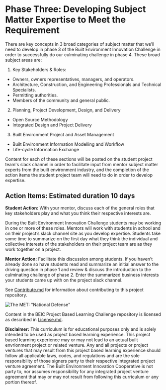 # Phase Three: Developing Subject Matter Expertise to Meet the Requirement

There are key concepts in 3 broad categories of subject matter that we’ll need to develop in phase 3 of the Built Environment Innovation Challenge in order to successfully do our culminating challenge in phase 4.  These broad subject areas are:

1. Key Stakeholders & Roles:
  * Owners, owners representatives, managers, and operators.
  * Architecture, Construction, and Engineering Professionals and Technical Specialists.
  * Permitting authorities.
  * Members of the community and general public.
2. Planning, Project Development, Design, and Delivery
  * Open Source Methodology
  * Integrated Design and Project Delivery
3. Built Environment Project and Asset Management 
  * Built Environment Information Modelling and Workflow
  * Life-cycle Information Exchange

Content for each of these sections will be posted on the student project team's slack channel in order to facilitate input from mentor subject matter experts from the built environment industry, and the completion of the action items the student project team will need to do in order to develop expertise.

## Action Items: Estimated duration 10 days

**Student Action:** With your mentor, discuss each of the general roles that key stakeholders play and what you think their respective interests are. 

During the Built Environment Innovation Challenge students may be working in one or more of these roles.  Mentors will work with students in school and on their project’s slack channel site as you develop expertise.  Students take some time to summarize on the first day what they think the individual and collective interests of the stakeholders on their project team are as they work together on a project. 

**Mentor Action:** Facilitate this discussion among students.  If you haven’t already done so have students read and summarize an initial answer to the driving question in phase 1 and review & discuss the introduction to the culminating challenge of phase 2.   Enter the summarized business interests your students came up with on the project slack channel.  

See [Contribute.md](https://github.com/BEICBIM/BEICPBLChallenge/blob/master/Contribute.md) for information about contributing to this project repository.

![The MET: "National Defense"](http://images.metmuseum.org/CRDImages/ma/original/sf43.46.18.jpg)

Content in the BEIC Project Based Learning Challenge repository is licensed as described in [License.md](https://github.com/BEICBIM/BEICPBLChallenge/blob/master/License.md).

**Disclaimer:** This curriculum is for educational purposes only and is solely intended to be used as project based learning experience.  This project based learning experience may or may not lead to an actual built envrionment project or related venture.   Any and all projects or project ventures that may result from this project based learning experience should follow all applicable laws, codes, and regulations and are the sole responsibility of those signers party to their respective integrated project venture agreement.  The Built Environment Innovation Cooperative is not party to, nor assumes responsibility for any integrated project venture agreement that may or may not result from following this curriculum or any portion thereof.

